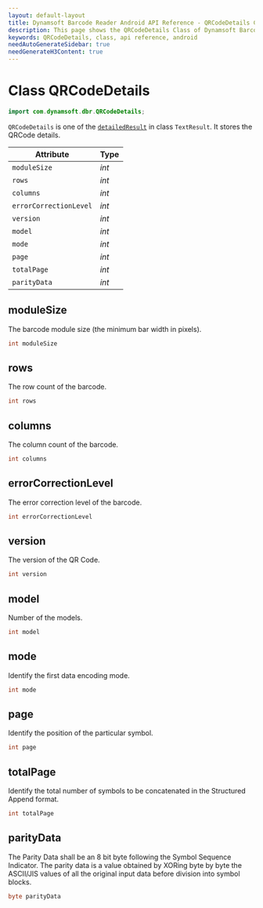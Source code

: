 ```yaml
---
layout: default-layout
title: Dynamsoft Barcode Reader Android API Reference - QRCodeDetails Class
description: This page shows the QRCodeDetails Class of Dynamsoft Barcode Reader for Android SDK.
keywords: QRCodeDetails, class, api reference, android
needAutoGenerateSidebar: true
needGenerateH3Content: true
---
```



# Class QRCodeDetails

```java
import com.dynamsoft.dbr.QRCodeDetails;
```

`QRCodeDetails` is one of the [`detailedResult`](class-TextResult.md#detailedresult) in class `TextResult`. It stores the QRCode details.

| Attribute | Type |
|---------- | ---- |
| `moduleSize` | *int* |
| `rows`| *int* |
| `columns` | *int* |
| `errorCorrectionLevel` | *int* |
| `version` | *int* |
| `model` | *int* |
| `mode` | *int* |
| `page` | *int* |
| `totalPage` | *int* |
| `parityData` | *int* |

## moduleSize

The barcode module size (the minimum bar width in pixels).

```java
int moduleSize
```

## rows

The row count of the barcode.  

```java
int rows
```

## columns

The column count of the barcode.

```java
int columns
```

## errorCorrectionLevel

The error correction level of the barcode.  

```java
int errorCorrectionLevel
```

## version

The version of the QR Code.

```java
int version
```

## model

Number of the models.

```java
int model
```

## mode

Identify the first data encoding mode.

```java
int mode
```

## page

Identify the position of the particular symbol.

```java
int page
```

## totalPage

Identify the total number of symbols to be concatenated in the Structured Append format.

```java
int totalPage
```

## parityData

The Parity Data shall be an 8 bit byte following the Symbol Sequence Indicator. The parity data is a value obtained by XORing byte by byte the ASCII/JIS values of all the original input data before division into symbol blocks.

```java
byte parityData
```
